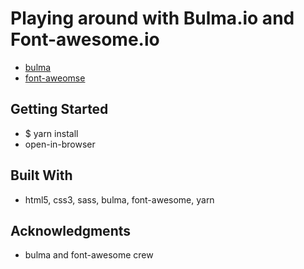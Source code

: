 # Playing around with Bulma.io and Font-awesome.io
- [bulma](https://bulma.io/)
- [font-aweomse](http://fontawesome.io/)

## Getting Started
- $ yarn install
- open-in-browser

## Built With
- html5, css3, sass, bulma, font-awesome, yarn

## Acknowledgments
- bulma and font-awesome crew